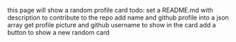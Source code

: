 this page will show a random profile card
todo:
set a README.md with description to contribute to the repo
add name and github profile into a json array
get profile picture and github username to show in the card
add a button to show a new random card
